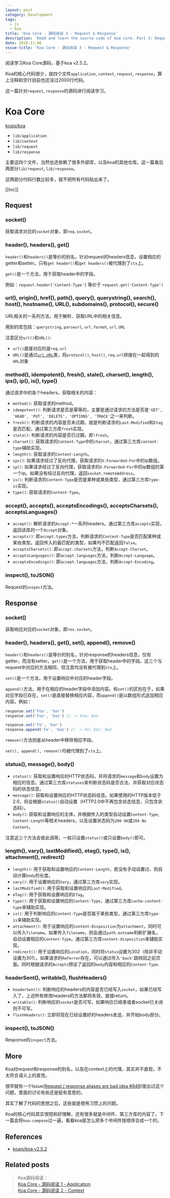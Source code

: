 ```yaml
---
layout: post
category: Development
tags:
  - js
  - koa
title: 'Koa Core - 源码阅读 3 - Request & Response'
description: 'Read and learn the source code of koa core. Part 3: Request & Response'
date: 2018-11-06
vssue-title: 'Koa Core - 源码阅读 3 - Request & Response'
---
```


阅读学习Koa Core源码，基于koa v2.5.2。

Koa的核心代码很少，就四个文件`application`, `context`, `request`, `response`，算上注释和空行目前也还没过2000行代码。

这一篇针对`request`, `response`的源码进行阅读学习。

<!-- more -->

# Koa Core

[koajs/koa](https://github.com/koajs/koa/tree/2.5.2)

- `lib/application`
- `lib/context`
- `lib/request`
- `lib/response`

主要这四个文件，当然也还依赖了很多外部库，以及koa的其他仓库。这一篇看后两部分`lib/request`, `lib/response`。

这两部分代码行数比较多，就不把所有代码贴出来了。

[[toc]]

## Request

### socket()

获取请求对应的`socket`对象，即`req.socket`。

### header(), headers(), get()

`header()`和`headers()`是等价的别名，针对request的headers信息，设置相应的getter和setter。只有`get header()`和`get headers()`被代理到了`ctx`上。

`get()`是一个方法，用于获取header中的字段。

例如：`request.header['Content-Type']` 等价于 `request.get('Content-Type')`

### url(), origin(), href(), path(), query(), querystring(), search(), host(), hostname(), URL(), subdomains(), protocol(), secure()

URL相关的一系列方法，用于解析、获取URL中的相关信息。

用到的库包括：`querystring`, `parseurl`, `url.format`, `url.URL`

注意区分`url()`和`URL()`:

- `url()`直接对应的是`req.url`
- `URL()`是通过[`url.URL`](https://nodejs.org/api/url.html#url_class_url)类，将`protocol()`, `host()`, `req.url`拼接在一起得到的`URL`对象

### method(), idempotent(), fresh(), stale(), charset(), length(), ips(), ip(), is(), type()

通过请求中的各个headers，获取相关的内容：

- `method()`: 获取请求的method。
- `idempotent()`: 判断请求是否是幂等的，主要是通过请求的方法是否是`'GET', 'HEAD', 'PUT', 'DELETE', 'OPTIONS', 'TRACE'`之一来判断。
- `fresh()`: 判断请求的内容是否未过期，就是判断请求的`Last-Modified`和`Etag`是否匹配，通过第三方库`fresh`实现。
- `stale()`: 判断请求的内容是否已过期，即`!fresh`。
- `charset()`: 获取请求的`Content-Type`中的`charset`，通过第三方库`content-type`辅助实现。
- `length()`: 获取请求的`Content-Length`。
- `ips()`: 如果请求经过了反向代理，获取请求的`X-Forwarded-For`中的ip数组。
- `ip()`: 如果请求经过了反向代理，获取请求的`X-Forwarded-For`中的ip数组的第一个ip。如果没有经过反向代理，返回`socket.remoteAddress`。
- `is()`: 判断请求的`Content-Type`是否是某种或某些类型，通过第三方库`type-is`实现。
- `type()`: 获取请求的`Content-Type`。

### accept(), accepts(), acceptsEncodings(), acceptsCharsets(), acceptsLanguages()

- `accept()`: 解析请求的`Accept-*`一系列headers。通过第三方库`accepts`实现，返回该库的一个`Accept`对象。
- `accepts()`: 即`accept.types`方法，判断请求的`Content-Type`是否匹配某种或某些类型。返回传入的最匹配的类型，如果均不匹配返回`false`。
- `acceptsCharsets()`: 即`accept.charsets`方法，判断`Accept-Charset`。
- `acceptsLanguages()`: 即`accept.languages`方法，判断`Accept-Language`。
- `acceptsEncodings()`: 即`accept.languages`方法，判断`Accept-Encoding`。

### inspect(), toJSON()

Request的`inspect`方法。

## Response

### socket()

获取响应对应的`socket`对象，即`res.socket`。

### header(), headers(), get(), set(), append(), remove()

`header()`和`headers()`是等价的别名，针对response的headers信息，仅有getter，而没有setter。`get()`是一个方法，用于获取header中的字段。这三个与request中对应的方法相同，但注意均没有被代理到`ctx`上。

`set()`是一个方法，用于设置响应中对应的header字段。

`append()`方法，用于在相应的header字段中添加内容。和`set()`的区别在于，如果对应字段已存在，`set()`是直接替换相应内容，而`append()`是以数组形式追加相应内容。例如：

```js
response.set('Foo', 'bar')
response.set('Foo', 'baz') // -> Foo: baz

response.set('Fo', 'bar')
response.append('Fo', 'baz') // -> Fo: bar; baz
```

`remove()`方法则是从header中移除相应字段。

`set(), append(), remove()`均被代理到了`ctx`上。

### status(), message(), body()

- `status()`: 获取和设置响应的HTTP状态码，并将请求的`message`和`body`设置为相应的信息。通过第三方库`statuses`来判断状态码是否合法，并获取对应状态码的状态信息。
- `message()`: 获取和设置响应的HTTP状态码信息。如果使用的HTTP版本低于2.0，将会根据`status()`自动设置（HTTP2.0中不再包含状态信息，只包含状态码）。
- `body()`: 获取和设置响应的主体，并根据传入的类型自动设置`Content-Type`, `Content-Length`等相关headers，以及设置状态码为`200 OK`或`204 No Content`。

注意这三个方法会彼此调用，一般只设置`status()`或只设置`body()`即可。

### length(), vary(), lastModified(), etag(), type(), is(), attachment(), redirect()

- `length()`: 用于获取和设置响应的`Content-Length`，若没有手动设置过，则自动计算`body`的长度。
- `vary()`: 用于设置响应的`Vary`，通过第三方库`vary`实现。
- `lastModified()`: 用于获取和设置响应的`Last-Modified`。
- `eTag()`: 用于获取和设置响应的`ETag`。
- `type()`: 用于获取和设置响应的`Content-Type`，通过第三方库`cache-content-type`来辅助实现。
- `is()`: 用于判断响应的`Content-Type`是否属于某些类型，通过第三方库`type-is`来辅助实现。
- `attachment()`: 用于设置响应的`Content-Disposition`为`attachment`，同时可以传入`filename`。如果传入`filename`，则会通过`path.extname`判断扩展名，自动设置相应的`Content-Type`。通过第三方库`content-disposition`来辅助实现。
- `redirect()`: 用于设置响应的`Location`，同时将`status`设置为302（除非手动设置为301）。如果请求的`Referrer`存在，可以通过传入`'back'`跳转回之前页面。同时根据请求的`Accepts`预设了返回的`body`内容和相应的`Content-Type`.

### headerSent(), writable(), flushHeaders()

- `headerSent()`: 判断响应的headers的内容是否已经写入`socket`，如果已经写入了，上述所有修改headers的方法都将失效，直接return。
- `writable()`: 判断响应的`socket`是否可写，如果响应已结束或者socket已关闭则不可写。
- `flushHeaders()`: 立即将现在已经设置好的headers发送，并开始body部分。

### inspect(), toJSON()

Response的`inspect`方法。

## More

Koa对request和response的别名，以及在context上的代理，其实并不直观，不太符合语义上的直觉。

很早就有一个Issue([Request / response aliases are bad idea #849](https://github.com/koajs/koa/issues/849))提出过这个问题，里面的讨论有些还是挺有意思的。

其实了解了代码的思想之后，这些就是使用习惯上的问题。

Koa的核心代码其实很短和好理解，还有很多就是中间件、第三方库的内容了。下一篇会将`koa-compose`过一遍，看看koa是怎么把多个中间件按顺序合成一个的。

## References

- [koajs/koa v2.5.2](https://github.com/koajs/koa/tree/2.5.2)

## Related posts

> Koa源码阅读：  
> [Koa Core - 源码阅读 1 - Application](./2018-08-15-koa-core-read-source-code-part-1.md)  
> [Koa Core - 源码阅读 2 - Context](./2018-09-26-koa-core-read-source-code-part-2.md)

